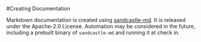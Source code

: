 #Creating Documentation

Markdown documentation is created using [sandcastle-md](https://github.com/maxtoroq/sandcastle-md). It is released under the Apache-2.0 License. Automation may be considered in the future, including a prebuilt binary of `sandcastle-md` and running it at check in.